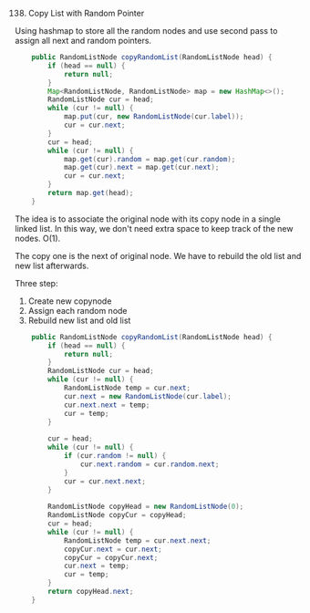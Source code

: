 138. Copy List with Random Pointer

Using hashmap to store all the random nodes and use second pass to assign all next and random pointers.

```java
    public RandomListNode copyRandomList(RandomListNode head) {
        if (head == null) {
            return null;
        }
        Map<RandomListNode, RandomListNode> map = new HashMap<>();
        RandomListNode cur = head;
        while (cur != null) {
            map.put(cur, new RandomListNode(cur.label));
            cur = cur.next;          
        }
        cur = head;
        while (cur != null) {
            map.get(cur).random = map.get(cur.random);
            map.get(cur).next = map.get(cur.next);
            cur = cur.next;
        }
        return map.get(head);
    }

```

The idea is to associate the original node with its copy node in a single linked list. In this way, we don't need extra space to keep track of the new nodes. O(1).

The copy one is the next of original node. We have to rebuild the old list and new list afterwards.

Three step:
1. Create new copynode
2. Assign each random node
3. Rebuild new list and old list

```java
    public RandomListNode copyRandomList(RandomListNode head) {
        if (head == null) {
            return null;
        }
        RandomListNode cur = head;
        while (cur != null) {
            RandomListNode temp = cur.next;
            cur.next = new RandomListNode(cur.label);
            cur.next.next = temp;
            cur = temp;
        }
        
        cur = head;
        while (cur != null) {
            if (cur.random != null) {
                cur.next.random = cur.random.next;
            }          
            cur = cur.next.next;
        }
        
        RandomListNode copyHead = new RandomListNode(0);
        RandomListNode copyCur = copyHead;
        cur = head;
        while (cur != null) {
            RandomListNode temp = cur.next.next;
            copyCur.next = cur.next;
            copyCur = copyCur.next;
            cur.next = temp;
            cur = temp;
        }
        return copyHead.next;
    }
```